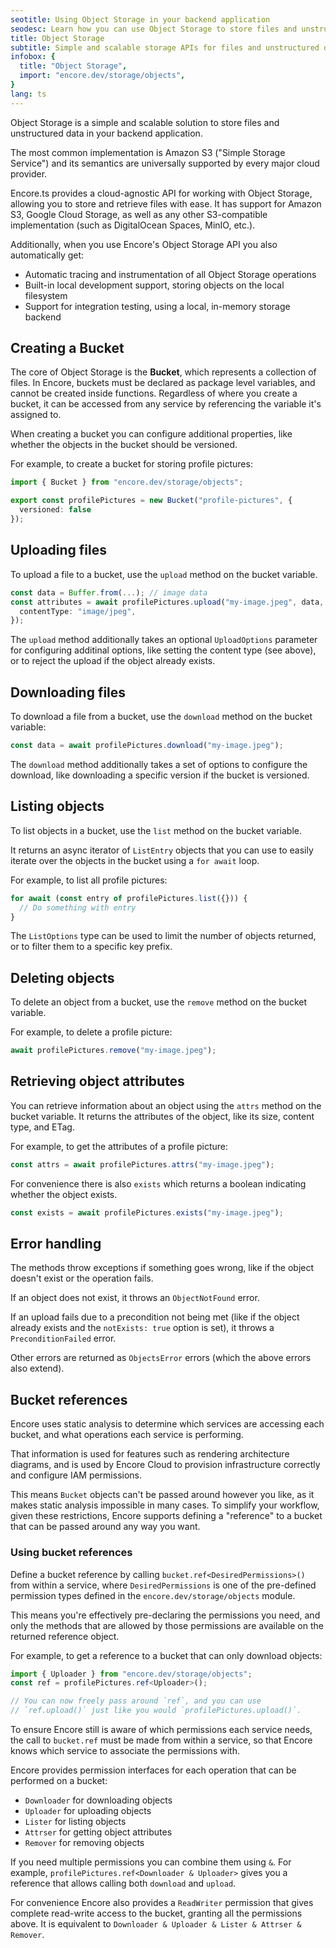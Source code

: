 ```yaml
---
seotitle: Using Object Storage in your backend application
seodesc: Learn how you can use Object Storage to store files and unstructured data in your backend application.
title: Object Storage
subtitle: Simple and scalable storage APIs for files and unstructured data
infobox: {
  title: "Object Storage",
  import: "encore.dev/storage/objects",
}
lang: ts
---
```


Object Storage is a simple and scalable solution to store files and unstructured data in your backend application.

The most common implementation is Amazon S3 ("Simple Storage Service") and its semantics are universally supported by every major cloud provider.

Encore.ts provides a cloud-agnostic API for working with Object Storage, allowing you to store and retrieve files with ease. It has support for Amazon S3, Google Cloud Storage, as well as any other S3-compatible implementation (such as DigitalOcean Spaces, MinIO, etc.).


Additionally, when you use Encore's Object Storage API you also automatically get:

* Automatic tracing and instrumentation of all Object Storage operations
* Built-in local development support, storing objects on the local filesystem
* Support for integration testing, using a local, in-memory storage backend

## Creating a Bucket

The core of Object Storage is the **Bucket**, which represents a collection of files.
In Encore, buckets must be declared as package level variables, and cannot be created inside functions.
Regardless of where you create a bucket, it can be accessed from any service by referencing the variable it's assigned to.

When creating a bucket you can configure additional properties, like whether the objects in the bucket should be versioned.

For example, to create a bucket for storing profile pictures:

```ts
import { Bucket } from "encore.dev/storage/objects";

export const profilePictures = new Bucket("profile-pictures", {
  versioned: false
});
```

## Uploading files

To upload a file to a bucket, use the `upload` method on the bucket variable.

```ts
const data = Buffer.from(...); // image data
const attributes = await profilePictures.upload("my-image.jpeg", data, {
  contentType: "image/jpeg",
});
```

The `upload` method additionally takes an optional `UploadOptions` parameter
for configuring additinal options, like setting the content type (see above),
or to reject the upload if the object already exists.


## Downloading files

To download a file from a bucket, use the `download` method on the bucket variable:

```ts
const data = await profilePictures.download("my-image.jpeg");
```

The `download` method additionally takes a set of options to configure the download,
like downloading a specific version if the bucket is versioned.

## Listing objects

To list objects in a bucket, use the `list` method on the bucket variable.

It returns an async iterator of `ListEntry` objects that you can use to easily
iterate over the objects in the bucket using a `for await` loop.

For example, to list all profile pictures:

```ts
for await (const entry of profilePictures.list({})) {
  // Do something with entry
}
```

The `ListOptions` type can be used to limit the number of objects returned,
or to filter them to a specific key prefix.

## Deleting objects

To delete an object from a bucket, use the `remove` method on the bucket variable.

For example, to delete a profile picture:

```ts
await profilePictures.remove("my-image.jpeg");
```

## Retrieving object attributes

You can retrieve information about an object using the `attrs` method on the bucket variable.
It returns the attributes of the object, like its size, content type, and ETag.

For example, to get the attributes of a profile picture:

```ts
const attrs = await profilePictures.attrs("my-image.jpeg");
```

For convenience there is also `exists` which returns a boolean indicating whether the object exists.

```ts
const exists = await profilePictures.exists("my-image.jpeg");
```

## Error handling

The methods throw exceptions if something goes wrong, like if the object doesn't exist or the operation fails.

If an object does not exist, it throws an `ObjectNotFound` error.

If an upload fails due to a precondition not being met (like if the object already exists
and the `notExists: true` option is set), it throws a `PreconditionFailed` error.

Other errors are returned as `ObjectsError` errors (which the above errors also extend).

## Bucket references

Encore uses static analysis to determine which services are accessing each bucket,
and what operations each service is performing.

That information is used for features such as rendering architecture diagrams, and is used by Encore Cloud to provision infrastructure correctly and configure IAM permissions.

This means `Bucket` objects can't be passed around however you like,
as it makes static analysis impossible in many cases. To simplify your workflow, given these restrictions,
Encore supports defining a "reference" to a bucket that can be passed around any way you want.

### Using bucket references

Define a bucket reference by calling `bucket.ref<DesiredPermissions>()` from within a service, where `DesiredPermissions` is one of the pre-defined permission types defined in the `encore.dev/storage/objects` module.

This means you're effectively pre-declaring the permissions you need, and only the methods that
are allowed by those permissions are available on the returned reference object.

For example, to get a reference to a bucket that can only download objects:

```typescript
import { Uploader } from "encore.dev/storage/objects";
const ref = profilePictures.ref<Uploader>();

// You can now freely pass around `ref`, and you can use
// `ref.upload()` just like you would `profilePictures.upload()`.
```

To ensure Encore still is aware of which permissions each service needs, the call to `bucket.ref`
must be made from within a service, so that Encore knows which service to associate the permissions with.

Encore provides permission interfaces for each operation that can be performed on a bucket:

* `Downloader` for downloading objects
* `Uploader` for uploading objects
* `Lister` for listing objects
* `Attrser` for getting object attributes
* `Remover` for removing objects

If you need multiple permissions you can combine them using `&`.
For example, `profilePictures.ref<Downloader & Uploader>` gives you a reference
that allows calling both `download` and `upload`.

For convenience Encore also provides a `ReadWriter` permission that gives complete read-write access
to the bucket, granting all the permissions above. It is equivalent to `Downloader & Uploader & Lister & Attrser & Remover`.
